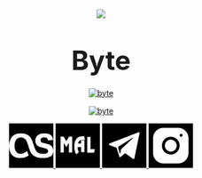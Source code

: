 <h1 align="center"> <img src="images\logo.gif"> </h1>
<h1 align="center"> <font size="70"> Byte </font></h3>


<p align="center">
<a href="https://www.python.org/" target="blank"><img align="center"
src="https://img.shields.io/badge/python-3670A0?style=for-the-badge&logo=python&logoColor=ffdd54"alt="byte" height="30">
</a>

<p align="center">
<a href="https://discordapp.com/users/962646323381817394/" target="blank"><img align="center"
src="https://sigcord.io/user/962646323381817394"alt="byte" height="100">
</a>

<p align="center">
<a href="https://www.last.fm/user/bytedev" target="blank"><img src="images\lastfm.png"alt="last.fm" height="80"/>
<a href="https://myanimelist.net/profile/bytedev" target="blank"><img src="images\myanimelist.jpeg"alt="myanimelist" height="80"/>
<a href="https://t.me/basedgod1337" target="blank"><img src="images\telegram.png"alt="telegram" height="80"/>
<a href="https://instagram.com/bytedevelopmentation" target="blank"><img src="images\instagram.png"alt="telegram" height="80"/>
</a>
